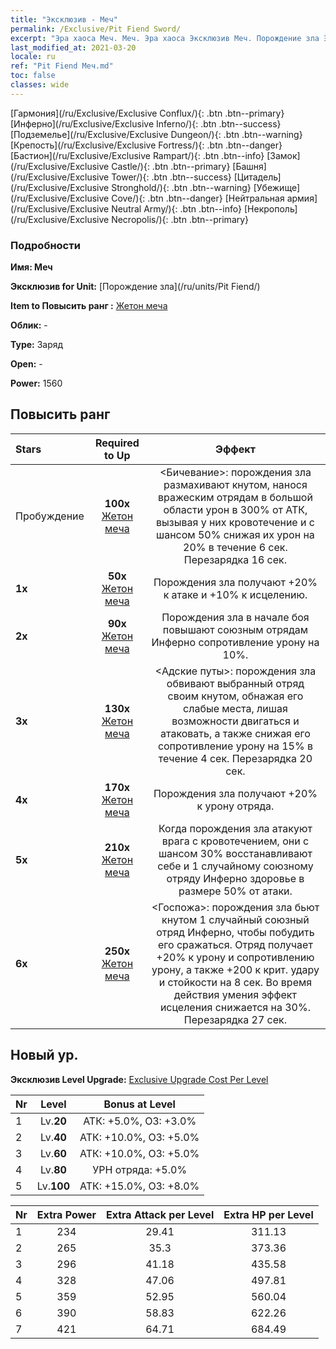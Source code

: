 ```yaml
---
title: "Эксклюзив - Меч"
permalink: /Exclusive/Pit Fiend Sword/
excerpt: "Эра хаоса Меч. Меч. Эра хаоса Эксклюзив Меч. Порождение зла Эксклюзив."
last_modified_at: 2021-03-20
locale: ru
ref: "Pit Fiend Меч.md"
toc: false
classes: wide
---
```

 [Гармония](/ru/Exclusive/Exclusive Conflux/){: .btn .btn--primary} [Инферно](/ru/Exclusive/Exclusive Inferno/){: .btn .btn--success} [Подземелье](/ru/Exclusive/Exclusive Dungeon/){: .btn .btn--warning} [Крепость](/ru/Exclusive/Exclusive Fortress/){: .btn .btn--danger} [Бастион](/ru/Exclusive/Exclusive Rampart/){: .btn .btn--info} [Замок](/ru/Exclusive/Exclusive Castle/){: .btn .btn--primary} [Башня](/ru/Exclusive/Exclusive Tower/){: .btn .btn--success} [Цитадель](/ru/Exclusive/Exclusive Stronghold/){: .btn .btn--warning} [Убежище](/ru/Exclusive/Exclusive Cove/){: .btn .btn--danger} [Нейтральная армия](/ru/Exclusive/Exclusive Neutral Army/){: .btn .btn--info} [Некрополь](/ru/Exclusive/Exclusive Necropolis/){: .btn .btn--primary} 

### Подробности
 **Имя: Меч** 

 **Эксклюзив for Unit:** [Порождение зла](/ru/units/Pit Fiend/) 

 **Item to Повысить ранг :** [Жетон меча](/ru/Items/con_912/)

 **Облик:** -

 **Type:** Заряд

 **Open:** -

 **Power:** 1560

## Повысить ранг 

  |     Stars    |  Required to Up | Эффект |
  |:-------------|:---------------:|:---------------:|
  |  Пробуждение  | **100x** [Жетон меча](/ru/Items/con_912/) | <Бичевание>: порождения зла размахивают кнутом, нанося вражеским отрядам в большой области урон в 300% от АТК, вызывая у них кровотечение и с шансом 50% снижая их урон на 20% в течение 6 сек. Перезарядка 16 сек. |
  | **1x** <i class="fas fa-star"/> | **50x** [Жетон меча](/ru/Items/con_912/) | Порождения зла получают +20% к атаке и +10% к исцелению. |
  | **2x** <i class="fas fa-star"/> | **90x** [Жетон меча](/ru/Items/con_912/) | Порождения зла в начале боя повышают союзным отрядам Инферно сопротивление урону на 10%. |
  | **3x** <i class="fas fa-star"/> | **130x** [Жетон меча](/ru/Items/con_912/) | <Адские путы>: порождения зла обвивают выбранный отряд своим кнутом, обнажая его слабые места, лишая возможности двигаться и атаковать, а также снижая его сопротивление урону на 15% в течение 4 сек. Перезарядка 20 сек. |
  | **4x** <i class="fas fa-star"/> | **170x** [Жетон меча](/ru/Items/con_912/) | Порождения зла получают +20% к урону отряда. |
  | **5x** <i class="fas fa-star"/> | **210x** [Жетон меча](/ru/Items/con_912/) | Когда порождения зла атакуют врага с кровотечением, они с шансом 30% восстанавливают себе и 1 случайному союзному отряду Инферно здоровье в размере 50% от атаки. |
  | **6x** <i class="fas fa-star"/> | **250x** [Жетон меча](/ru/Items/con_912/) | <Госпожа>: порождения зла бьют кнутом 1 случайный союзный отряд Инферно, чтобы побудить его сражаться. Отряд получает +20% к урону и сопротивлению урону, а также +200 к крит. удару и стойкости на 8 сек. Во время действия умения эффект исцеления снижается на 30%. Перезарядка 27 сек. |


## Новый ур.
 **Эксклюзив Level Upgrade:** [Exclusive Upgrade Cost Per Level](/Exclusive/ExclusiveUpgradeCostPerLevel/)

  |  Nr  |   Level  | Bonus at Level |
  |:-----|:--------:|:--------------:|
  | 1 | Lv.**20** | АТК: +5.0%, ОЗ: +3.0% |
  | 2 | Lv.**40** | АТК: +10.0%, ОЗ: +5.0% |
  | 3 | Lv.**60** | АТК: +10.0%, ОЗ: +5.0% |
  | 4 | Lv.**80** | УРН отряда: +5.0% |
  | 5 | Lv.**100** | АТК: +15.0%, ОЗ: +8.0% |


  |  Nr  |  Extra Power | Extra Attack per Level | Extra HP per Level |
  |:-----|:--------:|:--------:|:--------:|
  | 1 | 234 | 29.41 | 311.13 |
  | 2 | 265 | 35.3 | 373.36 |
  | 3 | 296 | 41.18 | 435.58 |
  | 4 | 328 | 47.06 | 497.81 |
  | 5 | 359 | 52.95 | 560.04 |
  | 6 | 390 | 58.83 | 622.26 |
  | 7 | 421 | 64.71 | 684.49 |


